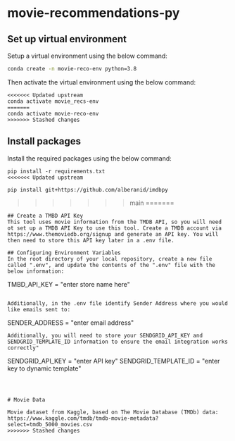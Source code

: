 # movie-recommendations-py

## Set up virtual environment

Setup a virtual environment using the below command:
```sh
conda create -n movie-reco-env python=3.8

```

Then activate the virtual environment using the below command:

``` 
<<<<<<< Updated upstream
conda activate movie_recs-env
=======
conda activate movie-reco-env
>>>>>>> Stashed changes
```



## Install packages

Install the required packages using the below command:

```
pip install -r requirements.txt
<<<<<<< Updated upstream

pip install git+https://github.com/alberanid/imdbpy

```
>>>>>>> main
=======

```
## Create a TMBD API Key
This tool uses movie information from the TMDB API, so you will need ot set up a TMDB API Key to use this tool. Create a TMDB account via https://www.themoviedb.org/signup and generate an API key. You will then need to store this API key later in a .env file.

## Configuring Environment Variables
In the root directory of your local repository, create a new file called ".env", and update the contents of the ".env" file with the below information:

```
TMBD_API_KEY  = "enter store name here"

```

Additionally, in the .env file identify Sender Address where you would like emails sent to:

```
SENDER_ADDRESS = "enter email address"
```
Additionally, you will need to store your SENDGRID_API_KEY and SENDGRID_TEMPLATE_ID information to ensure the email integration works correctly"

```
SENDGRID_API_KEY = "enter API key"
SENDGRID_TEMPLATE_ID = "enter key to dynamic template"
```



# Movie Data

Movie dataset from Kaggle, based on The Movie Database (TMDb) data: https://www.kaggle.com/tmdb/tmdb-movie-metadata?select=tmdb_5000_movies.csv
>>>>>>> Stashed changes
